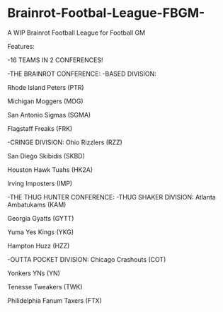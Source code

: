 # Brainrot-Footbal-League-FBGM-
A WIP Brainrot Football League for Football GM

Features:

-16 TEAMS IN 2 CONFERENCES!

-THE BRAINROT CONFERENCE:
  -BASED DIVISION:
   
   Rhode Island Peters (PTR)
   
   Michigan Moggers (MOG)
   
   San Antonio Sigmas (SGMA)
   
   Flagstaff Freaks (FRK)
   

  -CRINGE DIVISION:
   Ohio Rizzlers (RZZ)
   
   San Diego Skibidis (SKBD)
   
   Houston Hawk Tuahs (HK2A)
   
   Irving Imposters (IMP)

-THE THUG HUNTER CONFERENCE:
  -THUG SHAKER DIVISION:
   Atlanta Ambatukams (KAM)
   
   Georgia Gyatts (GYTT)
   
   Yuma Yes Kings (YKG)
   
   Hampton Huzz (HZZ)
   
   
  -OUTTA POCKET DIVISION:
   Chicago Crashouts (COT)
   
   Yonkers YNs (YN)
   
   Tenesse Tweakers (TWK)
   
   Philidelphia Fanum Taxers (FTX)
   
